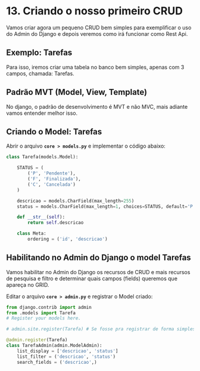 # 13. Criando o nosso primeiro CRUD

Vamos criar agora um pequeno CRUD bem simples para exemplificar o uso do Admin do Django e depois veremos como irá funcionar como Rest Api.

## Exemplo: Tarefas

Para isso, iremos criar uma tabela no banco bem simples, apenas com 3 campos, chamada: Tarefas.

## Padrão MVT (Model, View, Template)

No django, o padrão de desenvolvimento é MVT e não MVC, mais adiante vamos entender melhor isso.

## Criando o Model: Tarefas

Abrir o arquivo **`core > models.py`** e implementar o código abaixo:

``` python
class Tarefa(models.Model):

    STATUS = (
        ('P', 'Pendente'),
        ('F', 'Finalizada'),
        ('C', 'Cancelada')
    )

    descricao = models.CharField(max_length=255)
    status = models.CharField(max_length=1, choices=STATUS, default='P')

    def __str__(self):
        return self.descricao

    class Meta:
        ordering = ('id', 'descricao')

```

## Habilitando no Admin do Django o model Tarefas

Vamos habilitar no Admin do Django os recursos de CRUD e mais recursos de pesquisa e filtro e determinar quais campos (fields) queremos que apareça no GRID.

Editar o arquivo **`core > admin.py`** e registrar o Model criado:

``` python
from django.contrib import admin
from .models import Tarefa
# Register your models here.

# admin.site.register(Tarefa) # Se fosse pra registrar de forma simples

@admin.register(Tarefa)
class TarefaAdmin(admin.ModelAdmin):
    list_display = ['descricao', 'status']
    list_filter = ('descricao', 'status')
    search_fields = ('descricao',)
```
